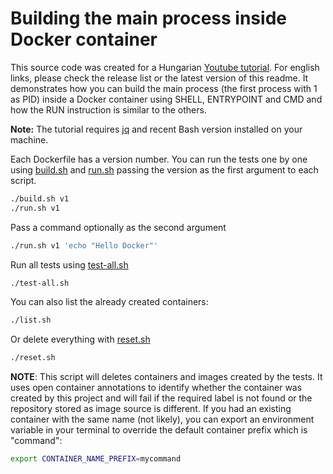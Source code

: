 # Building the main process inside Docker container

This source code was created for a Hungarian [Youtube tutorial](https://youtu.be/KWyNaEUw3W8).
For english links, please check the release list or the latest version of this readme.
It demonstrates how you can build the main process (the first process with 1 as PID) inside a Docker container using SHELL, ENTRYPOINT and CMD and how the RUN instruction is similar to the others.

**Note:** The tutorial requires [jq](https://jqlang.github.io/jq/) and recent Bash version installed on your machine.

Each Dockerfile has a version number. You can run the tests one by one using [build.sh](build.sh) and [run.sh](run.sh) passing the version as the first argument to each script.

```bash
./build.sh v1
./run.sh v1
```

Pass a command optionally as the second argument

```bash
./run.sh v1 'echo "Hello Docker"'
```

Run all tests using [test-all.sh](test-all.sh)

```bash
./test-all.sh
```

You can also list the already created containers:

```bash
./list.sh
```

Or delete everything with [reset.sh](reset.sh)

```bash
./reset.sh
```

**NOTE**: This script will deletes containers and images created by the tests. It uses open container annotations to identify whether the container was created by this project and will fail if the required label is not found or the repository stored as image source is different. If you had an existing container with the same name (not likely), you can export an environment variable in your terminal to override the default container prefix which is "command":

```bash
export CONTAINER_NAME_PREFIX=mycommand
```
